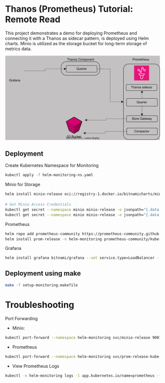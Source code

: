 # Thanos (Prometheus) Tutorial: Remote Read

This project demonstrates a demo for deploying Prometheus and connecting it with a Thanos as sidecar pattern, is deployed using Helm charts. Minio is utilized as the storage bucket for long-term storage of metrics data.

![Alt text](ThanosRemoteRead.svg)

## Deployment

Create Kubernetes Namespace for Monitoring

```bash
kubectl apply -f helm-monitoring-ns.yaml
```

Minio for Storage

```bash
helm install minio-release oci://registry-1.docker.io/bitnamicharts/minio -n minio

# Get Minio Access Credentials
kubectl get secret --namespace minio minio-release -o jsonpath="{.data.root-user}" | base64 -d
kubectl get secret --namespace minio minio-release -o jsonpath="{.data.root-password}" | base64 -d

```

Prometheus

```bash
helm repo add prometheus-community https://prometheus-community.github.io/helm-charts
helm install prom-release -n helm-monitoring prometheus-community/kube-prometheus-stack -f prometheus/values.yaml
```

Grafana

```bash
helm install grafana bitnami/grafana --set service.type=LoadBalancer --set admin.password=admin -n helm-monitoring
```

## Deployment using make

```bash
make -f setup-monitoring.makefile 
```

# Troubleshooting

Port Forwarding

+ Minio:
```bash
kubectl port-forward --namespace helm-monitoring svc/minio-release 9001:9000
```

+ Prometheus
```bash
kubectl port-forward --namespace helm-monitoring svc/prom-release-kube-prometheus-prometheus 9091:9090
```

+ View Prometheus Logs
```bash
kubectl -n helm-monitoring logs -l app.kubernetes.io/name=prometheus -f
```
